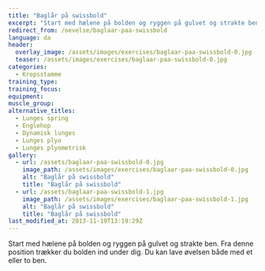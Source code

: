 ```yaml
---
title: "Baglår på swissbold"
excerpt: "Start med hælene på bolden og ryggen på gulvet og strakte ben. Fra denne position trækker du bolden ind under dig. Du kan lave øvelsen både med et eller to ben."
redirect_from: /oevelse/baglaar-paa-swissbold
language: da
header:
  overlay_image: /assets/images/exercises/baglaar-paa-swissbold-0.jpg
  teaser: /assets/images/exercises/baglaar-paa-swissbold-0.jpg
categories:
  - Kropsstamme
training_type: 
training_focus: 
equipment:
muscle_group:
alternative_titles:
  - Lunges spring
  - Englehop
  - Dynamisk lunges
  - Lunges plyo
  - Lunges plyometrisk
gallery:
  - url: /assets/baglaar-paa-swissbold-0.jpg
    image_path: /assets/images/exercises/baglaar-paa-swissbold-0.jpg
    alt: "Baglår på swissbold"
    title: "Baglår på swissbold"
  - url: /assets/baglaar-paa-swissbold-1.jpg
    image_path: /assets/images/exercises/baglaar-paa-swissbold-1.jpg
    alt: "Baglår på swissbold"
    title: "Baglår på swissbold"
last_modified_at: 2013-11-19T13:19:29Z
---
```


Start med hælene på bolden og ryggen på gulvet og strakte ben. Fra denne position trækker du bolden ind under dig. Du kan lave øvelsen både med et eller to ben.

